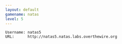 ```yaml
---
layout: default
gamename: natas
level: 5
---
```

    Username: natas5
    URL:      http://natas5.natas.labs.overthewire.org
